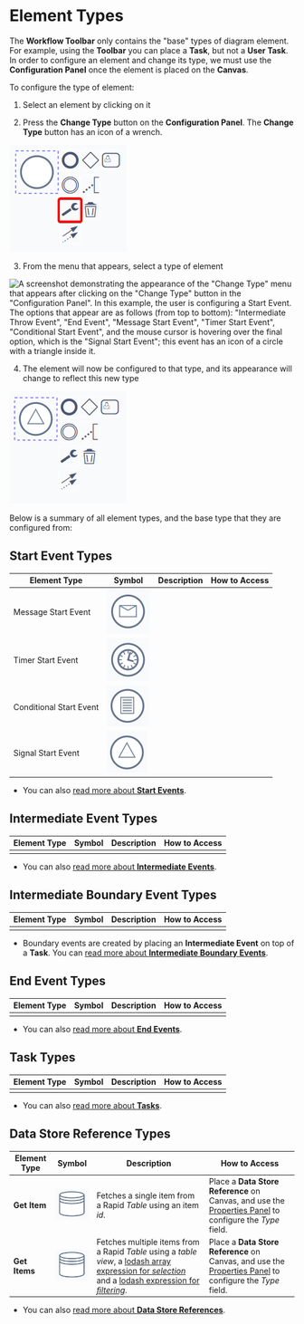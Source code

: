 # Element Types

The **Workflow Toolbar** only contains the "base" types of diagram element. For example, using the **Toolbar** you can place a **Task**, but not a **User Task**. In order to configure an element and change its type, we must use the **Configuration Panel** once the element is placed on the **Canvas**.

To configure the type of element:

1. Select an element by clicking on it

2. Press the **Change Type** button on the **Configuration Panel**. The **Change Type** button has an icon of a wrench.

![A screenshot demonstrating the location and appearance of the "Change Type" button in the "Configuration Panel". The screenshot is annotated with a red box to highlight the location of the button. The button has an icon of a stylised wrench.](<Workflow Change Type Button.png>)

3. From the menu that appears, select a type of element

![A screenshot demonstrating the appearance of the "Change Type" menu that appears after clicking on the "Change Type" button in the "Configuration Panel". In this example, the user is configuring a Start Event. The options that appear are as follows (from top to bottom): "Intermediate Throw Event", "End Event", "Message Start Event", "Timer Start Event", "Conditional Start Event", and the mouse cursor is hovering over the final option, which is the "Signal Start Event"; this event has an icon of a circle with a triangle inside it. ](<Workflow Change Type Button Menu.png>)

4. The element will now be configured to that type, and its appearance will change to reflect this new type

![A screenshot demonstrating how the Start Event that had its type changed now has a new appearance. As it is now configured as a "Signal Start Event", the element's symbol is now a circle with a triangle inside.](<Workflow Change Type Finished.png>)

Below is a summary of all element types, and the base type that they are configured from:

## Start Event Types
| Element Type | Symbol | Description | How to Access |
| --- | --- | --- | --- |
| Message Start Event |![The "Message Start Event" Reference icon. This icon resembles a database can, or database stack: a cylinder that is bisected at its top. ](<Start Event Message.png>)|||
| Timer Start Event |![Alt text](<Start Event Timer.png>)|||
| Conditional Start Event |![Alt text](<Start Event Conditional.png>)|||
| Signal Start Event |![Alt text](<Start Event Signal.png>)|||

- You can also [read more about **Start Events**](</docs/Rapid/4-Keyper Manual/3-Workflow/5-start-events/5-start-events.md>).

## Intermediate Event Types
| Element Type | Symbol | Description | How to Access |
| --- | --- | --- | --- |
|||||

- You can also [read more about **Intermediate Events**](</docs/Rapid/4-Keyper Manual/3-Workflow/6-intermediate-events/6-intermediate-events.md>).

## Intermediate Boundary Event Types

| Element Type | Symbol | Description | How to Access |
| --- | --- | --- | --- |
|||||

- Boundary events are created by placing an **Intermediate Event** on top of a **Task**. You can [read more about **Intermediate Boundary Events**](</docs/Rapid/4-Keyper Manual/3-Workflow/6-intermediate-events/boundary-events/boundary-events.md>).

## End Event Types

| Element Type | Symbol | Description | How to Access |
| --- | --- | --- | --- |
|||||

- You can also [read more about **End Events**](</docs/Rapid/4-Keyper Manual/3-Workflow/7-end-events/7-end-events.md>).

## Task Types

| Element Type | Symbol | Description | How to Access |
| --- | --- | --- | --- |
|||||

- You can also [read more about **Tasks**](</docs/Rapid/4-Keyper Manual/3-Workflow/8-tasks/8-tasks.md>).

## Data Store Reference Types

| Element Type | Symbol | Description | How to Access |
| --- | --- | --- | --- |
| **Get Item** | ![The "Data Store Reference: Get Item" icon. This icon resembles a database can, or database stack: a cylinder that is bisected at its top. ](<Workflow Data Can.png>) |  Fetches a single item from a Rapid *Table* using an item *id*. | Place a **Data Store Reference** on Canvas, and use the [Properties Panel](</docs/Rapid/4-Keyper Manual/3-Workflow/3-drawing-diagrams/3-drawing-diagrams.md>) to configure the *Type* field. |
| **Get Items** | ![The "Data Store Reference: Get Items" icon. This icon resembles a database can, or database stack: a cylinder that is bisected at its top. Note that this is the same icon as the previous one. ](<Workflow Data Can.png>) | Fetches multiple items from a Rapid *Table* using a *table view*, a [lodash array expression for *selection*](</docs/Rapid/4-Keyper Manual/3-Workflow/formatting-arrays-with-lodash/formatting-arrays-with-lodash.md>) and a [lodash expression for *filtering*](</docs/Rapid/4-Keyper Manual/3-Workflow/filtering-values-with-lodash/filtering-values-with-lodash.md>). | Place a **Data Store Reference** on Canvas, and use the [Properties Panel](</docs/Rapid/4-Keyper Manual/3-Workflow/3-drawing-diagrams/3-drawing-diagrams.md>) to configure the *Type* field. |

- You can also [read more about **Data Store References**](</docs/Rapid/4-Keyper Manual/3-Workflow/9-data-store-reference/9-data-store-reference.md>).